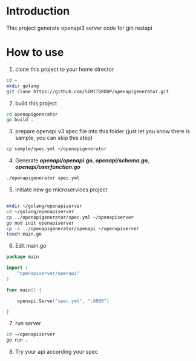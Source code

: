# Introduction
This project generate openapi3 server code for gin restapi

# How to use
1. clone this project to your home director
```bash
cd ~
mkdir golang
git clone https://github.com/SIMITGROUP/openapigenerator.git
```
2. build this project
```bash
cd openapigenerator
go build .
```
3. prepare openapi v3 spec file into this folder (just let you know there is sample, you can skip this step)
```bash
cp sample/spec.yml ~/openapigenerator
```
4. Generate ***openapi/openapi.go***, ***openapi/schema.go***, ***openapi/userfunction.go***
```bash
./openapigenerator spec.yml 
```
5. initiate new go microservices project
```bash

mkdir ~/golang/openapiserver
cd ~/golang/openapiserver
cp ../openapigenerator/spec.yml ~/openapiserver
go mod init openapiserver
cp -a ../openapigenerator/openapi ~/openapiserver
touch main.go
```

6. Edit main.go
```go
package main

import (
	"openapiserver/openapi"
)

func main() {

	openapi.Serve("spec.yml", ":8080")

}

```

7. run server
```bash
cd ~/openapiserver
go run .
```

8. Try your api according your spec
